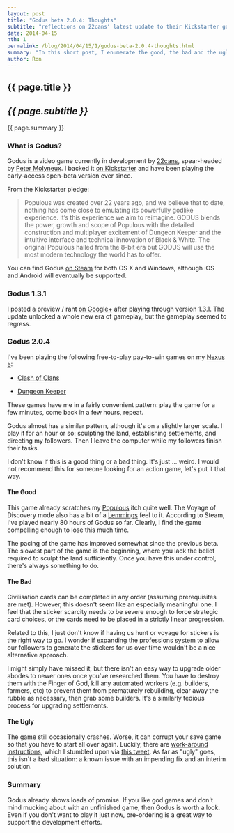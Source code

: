 ```yaml
---
layout: post
title: "Godus beta 2.0.4: Thoughts"
subtitle: "reflections on 22cans' latest update to their Kickstarter game"
date: 2014-04-15
nth: 1
permalink: /blog/2014/04/15/1/godus-beta-2.0.4-thoughts.html
summary: "In this short post, I enumerate the good, the bad and the ugly about Godus 2.0.4. Don't worry, most of this falls into the first category. Compared the last 1.x patch, there is loads more to like this time."
author: Ron
---
```


## {{ page.title }}

## _{{ page.subtitle }}_

{{ page.summary }}

### What is Godus?

Godus is a video game currently in development by [22cans](http://www.22cans.com/), spear-headed by [Peter Molyneux](https://twitter.com/pmolyneux). I backed it [on Kickstarter](https://www.kickstarter.com/projects/22cans/project-godus) and have been playing the early-access open-beta version ever since.

From the Kickstarter pledge:

> Populous was created over 22 years ago, and we believe that to date, nothing has come close to emulating its powerfully godlike experience. It’s this experience we aim to reimagine. GODUS blends the power, growth and scope of Populous with the detailed construction and multiplayer excitement of Dungeon Keeper and the intuitive interface and technical innovation of Black & White. The original Populous hailed from the 8-bit era but GODUS will use the most modern technology the world has to offer.

You can find Godus [on Steam](http://store.steampowered.com/app/232810/) for both OS X and Windows, although iOS and Android will eventually be supported.

### Godus 1.3.1

I posted a preview / rant [on Google+](https://plus.google.com/+RonWaldon/posts/Uf7A44P6sGd) after playing through version 1.3.1. The update unlocked a whole new era of gameplay, but the gameplay seemed to regress.

### Godus 2.0.4

I've been playing the following free-to-play pay-to-win games on my [Nexus 5](https://play.google.com/store/devices/details?id=nexus_5_black_32gb):

- [Clash of Clans](https://play.google.com/store/apps/details?id=com.supercell.clashofclans)

- [Dungeon Keeper](https://play.google.com/store/apps/details?id=com.ea.game.dungeonkeeper_row)

These games have me in a fairly convenient pattern: play the game for a few minutes, come back in a few hours, repeat.

Godus almost has a similar pattern, although it's on a slightly larger scale. I play it for an hour or so: sculpting the land, establishing settlements, and directing my followers. Then I leave the computer while my followers finish their tasks.

I don't know if this is a good thing or a bad thing. It's just ... weird. I would not recommend this for someone looking for an action game, let's put it that way.

#### The Good

This game already scratches my [Populous](http://en.wikipedia.org/wiki/Populous) itch quite well. The Voyage of Discovery mode also has a bit of a [Lemmings](http://en.wikipedia.org/wiki/Lemmings_(video_game)) feel to it. According to Steam, I've played nearly 80 hours of Godus so far. Clearly, I find the game compelling enough to lose this much time.

The pacing of the game has improved somewhat since the previous beta. The slowest part of the game is the beginning, where you lack the belief required to sculpt the land sufficiently. Once you have this under control, there's always something to do.

#### The Bad

Civilisation cards can be completed in any order (assuming prerequisites are met). However, this doesn't seem like an especially meaningful one. I feel that the sticker scarcity needs to be severe enough to force strategic card choices, or the cards need to be placed in a strictly linear progression.

Related to this, I just don't know if having us hunt or voyage for stickers is the right way to go. I wonder if expanding the professions system to allow our followers to generate the stickers for us over time wouldn't be a nice alternative approach.

I might simply have missed it, but there isn't an easy way to upgrade older abodes to newer ones once you've researched them. You have to destroy them with the Finger of God, kill any automated workers (e.g. builders, farmers, etc) to prevent them from prematurely rebuilding, clear away the rubble as necessary, then grab some builders. It's a similarly tedious process for upgrading settlements.

#### The Ugly

The game still occasionally crashes. Worse, it can corrupt your save game so that you have to start all over again. Luckily, there are [work-around instructions](http://steamcommunity.com/app/232810/discussions/0/558752450398813838/), which I stumbled upon via [this tweet](https://twitter.com/22Cans/status/454100215570890752). As far as "ugly" goes, this isn't a bad situation: a known issue with an impending fix and an interim solution.

### Summary

Godus already shows loads of promise. If you like god games and don't mind mucking about with an unfinished game, then Godus is worth a look. Even if you don't want to play it just now, pre-ordering is a great way to support the development efforts.
